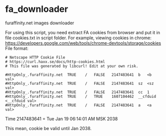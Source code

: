 fa_downloader
=============

furaffinity.net images downloader

For using this script, you need extract FA cookies from browser and put it in file cookies.txt in script folder.
For example, viewing cookies in chrome: https://developers.google.com/web/tools/chrome-devtools/storage/cookies
File format:
```
# Netscape HTTP Cookie File
# https://curl.haxx.se/docs/http-cookies.html
# This file was generated by libcurl! Edit at your own risk.

#HttpOnly_.furaffinity.net	TRUE	/	FALSE	2147483641	b	<b val>
#HttpOnly_.furaffinity.net	TRUE	/	FALSE	2147483641	sz	<sz val>
#HttpOnly_.furaffinity.net	TRUE	/	FALSE	2147483641	cc	1
#HttpOnly_.furaffinity.net	TRUE	/	TRUE	1607104462	__cfduid	<__cfduid val>
#HttpOnly_.furaffinity.net	TRUE	/	FALSE	2147483641	a	<a val>
```

Time 2147483641 = Tue Jan 19 06:14:01 AM MSK 2038

This mean, cookie be valid until Jan 2038.